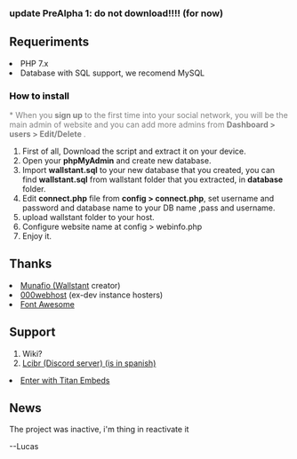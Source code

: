 ### update PreAlpha 1: do not download!!!! (for now)

## Requeriments
<li>PHP 7.x</li>
<li>Database with SQL support, we recomend MySQL</li>

<h3 style="color: black;font-size: auto;">How to install</h3>
			<p style="color: gray">* When you <b>sign up</b> to the first time into your social network, you will be the main admin of website and you can add more admins from <b>Dashboard > users > Edit/Delete </b>.</p>
<ol type="1">
	<li>First of all, Download the script and extract it on your device.</li>
	<li>Open your <b>phpMyAdmin</b> and create new database.</li>
	<li>Import <b>wallstant.sql</b> to your new database that you created, you can find <b>wallstant.sql</b> from wallstant folder that you extracted, in <b>database</b> folder.</li>
	<li>Edit <b>connect.php</b> file from <b>config &gt; connect.php</b>, set username and password and database name to your DB name ,pass and username.</li>
	<li>upload wallstant folder to your host.</li>
        <li>Configure website name at config > webinfo.php</li>
	<li>Enjoy it.</li>
</ol>

## Thanks
<li><a href="https://github.com/munafio">Munafio (<a href="https://wallstant.github.io">Wallstant</a> creator)</li>
<li><a href="https://000webhost.com">000webhost</a> (ex-dev instance hosters)</li>
<li><a href="https://fontawesome.com">Font Awesome</a>

## Support
1. Wiki?
2. <a href="https://inv.wtf/ciber">Lcibr (Discord server) (is in spanish)</a>
<li><a href="https://titanembeds.com/embed/741660184228921386">Enter with Titan Embeds</a></li>

## News
The project was inactive, i'm thing in reactivate it

--Lucas
